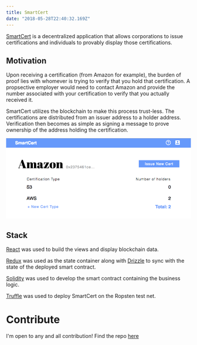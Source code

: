```yaml
---
title: SmartCert
date: "2018-05-28T22:40:32.169Z"
---
```


[SmartCert](https://www.smartcert.app/) is a decentralized application that allows corporations to issue certifications and individuals to provably display those certifications.

## Motivation

Upon receiving a certification (from Amazon for example), the burden of proof lies with whomever is trying to verify that you hold that certification. A propsective employer would need to contact Amazon and provide the number associated with your certification to verify that you actually received it.

SmartCert utilizes the blockchain to make this process trust-less. The certifications are distributed from an issuer address to a holder address. Verification then becomes as simple as signing a message to prove ownership of the address holding the certification.

![SmartCert](./smartcert.png)

## Stack

[React](https://reactjs.org/) was used to build the views and display blockchain data.

[Redux](https://redux.js.org/) was used as the state container along with [Drizzle](https://github.com/trufflesuite/drizzle) to sync with the state of the deployed smart contract. 

[Solidity](http://solidity.readthedocs.io/) was used to develop the smart contract containing the business logic.

[Truffle](https://truffleframework.com/) was used to deploy SmartCert on the Ropsten test net.

# Contribute

I'm open to any and all contribution! Find the repo [here](https://gitlab.com/sliptype/smartcert)